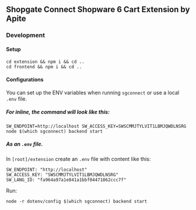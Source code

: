 ## Shopgate Connect Shopware 6 Cart Extension by Apite


### Development

#### Setup
```shell
cd extension && npm i && cd ..
cd frontend && npm i && cd ..
```

#### Configurations

You can set up the ENV variables when running `sgconnect` or use a local `.env` file.

##### For inline, the command will look like this:

```shell
SW_ENDPOINT=http://localhost SW_ACCESS_KEY=SWSCMMJTYLVIT1LBMJQWDLNSRG node $(which sgconnect) backend start
```

##### As an `.env` file.

In `[root]/extension` create an `.env` file with content like this:

```dotenv
SW_ENDPOINT: "http://localhost"
SW_ACCESS_KEY: "SWSCMMJTYLVIT1LBMJQWDLNSRG"
SW_LANG_ID: "fa964a97a1e841a1bbf04471862ccc7f"
```

Run:

```shell
node -r dotenv/config $(which sgconnect) backend start
```
